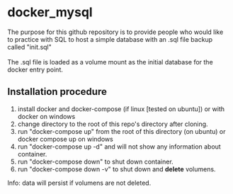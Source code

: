 # docker_mysql

The purpose for this github repository is to provide people who would like to practice with SQL to host a simple database with an .sql file backup called "init.sql"
<br>
<br>
The .sql file is loaded as a volume mount as the initial database for the docker entry point.

Installation procedure
-----------------------

1. install docker and docker-compose (if linux [tested on ubuntu]) or with docker on windows
3. change directory to the root of this repo's directory after cloning.
3. run "docker-compose up" from the root of this directory (on ubuntu) or docker compose up on windows
4. run "docker-compose up -d" and will not show any information about container.
5. run "docker-compose down" to shut down container.
6. run "docker-compose down -v" to shut down and <b>delete</b> volumens.

Info: data will persist if volumens are not deleted.
